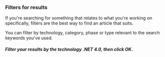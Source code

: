 ### Filters for results

If you're searching for something that relates to what you're working on specifically, filters are the best way to find an article that suits. 

You can filter by technology, category, phase or type relevant to the search keywords you've used.

##### Filter your results by the technology .NET 4.0, then click OK.
